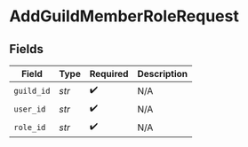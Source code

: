 # AddGuildMemberRoleRequest


## Fields

| Field              | Type               | Required           | Description        |
| ------------------ | ------------------ | ------------------ | ------------------ |
| `guild_id`         | *str*              | :heavy_check_mark: | N/A                |
| `user_id`          | *str*              | :heavy_check_mark: | N/A                |
| `role_id`          | *str*              | :heavy_check_mark: | N/A                |